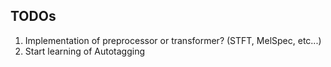 ## TODOs

1. Implementation of preprocessor or transformer? (STFT, MelSpec, etc...)
2. Start learning of Autotagging
